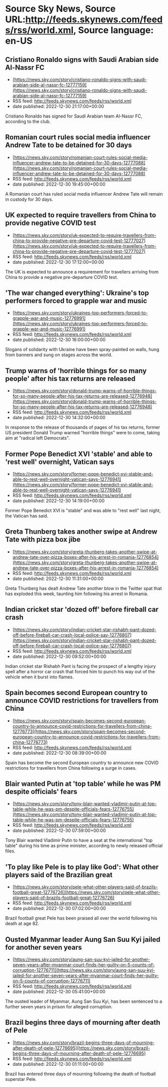 # Source Sky News, Source URL:http://feeds.skynews.com/feeds/rss/world.xml, Source language: en-US

## Cristiano Ronaldo signs with Saudi Arabian side Al-Nassr FC
 - [https://news.sky.com/story/cristiano-ronaldo-signs-with-saudi-arabian-side-al-nassr-fc-12777159](https://news.sky.com/story/cristiano-ronaldo-signs-with-saudi-arabian-side-al-nassr-fc-12777159)
 - RSS feed: http://feeds.skynews.com/feeds/rss/world.xml
 - date published: 2022-12-30 21:17:00+00:00

Cristiano Ronaldo has signed for Saudi Arabian team Al-Nassr FC, according to the club.

## Romanian court rules social media influencer Andrew Tate to be detained for 30 days
 - [https://news.sky.com/story/romanian-court-rules-social-media-influencer-andrew-tate-to-be-detained-for-30-days-12777088](https://news.sky.com/story/romanian-court-rules-social-media-influencer-andrew-tate-to-be-detained-for-30-days-12777088)
 - RSS feed: http://feeds.skynews.com/feeds/rss/world.xml
 - date published: 2022-12-30 19:45:00+00:00

A Romanian court has ruled social media influencer Andrew Tate will remain in custody for 30 days.

## UK expected to require travellers from China to provide negative COVID test
 - [https://news.sky.com/story/uk-expected-to-require-travellers-from-china-to-provide-negative-pre-departure-covid-test-12777027](https://news.sky.com/story/uk-expected-to-require-travellers-from-china-to-provide-negative-pre-departure-covid-test-12777027)
 - RSS feed: http://feeds.skynews.com/feeds/rss/world.xml
 - date published: 2022-12-30 17:12:00+00:00

The UK is expected to announce a requirement for travellers arriving from China to provide a negative pre-departure COVID test.

## 'The war changed everything': Ukraine's top performers forced to grapple war and music
 - [https://news.sky.com/story/ukraines-top-performers-forced-to-grapple-war-and-music-12776991](https://news.sky.com/story/ukraines-top-performers-forced-to-grapple-war-and-music-12776991)
 - RSS feed: http://feeds.skynews.com/feeds/rss/world.xml
 - date published: 2022-12-30 16:00:00+00:00

Slogans of solidarity with Ukraine have been spray-painted on walls, hung from banners and sung on stages across the world.&#160;

## Trump warns of 'horrible things for so many people' after his tax returns are released
 - [https://news.sky.com/story/donald-trump-warns-of-horrible-things-for-so-many-people-after-his-tax-returns-are-released-12776948](https://news.sky.com/story/donald-trump-warns-of-horrible-things-for-so-many-people-after-his-tax-returns-are-released-12776948)
 - RSS feed: http://feeds.skynews.com/feeds/rss/world.xml
 - date published: 2022-12-30 14:32:00+00:00

In response to the release of thousands of pages of his tax returns, former US president Donald Trump warned "horrible things" were to come, taking aim at "radical left Democrats".

## Former Pope Benedict XVI 'stable' and able to 'rest well' overnight, Vatican says
 - [https://news.sky.com/story/former-pope-benedict-xvi-stable-and-able-to-rest-well-overnight-vatican-says-12776941](https://news.sky.com/story/former-pope-benedict-xvi-stable-and-able-to-rest-well-overnight-vatican-says-12776941)
 - RSS feed: http://feeds.skynews.com/feeds/rss/world.xml
 - date published: 2022-12-30 14:19:00+00:00

Former Pope Benedict XVI is "stable" and was able to "rest well" last night, the Vatican has said.

## Greta Thunberg takes another swipe at Andrew Tate with pizza box jibe
 - [https://news.sky.com/story/greta-thunberg-takes-another-swipe-at-andrew-tate-over-pizza-boxes-after-his-arrest-in-romania-12776854](https://news.sky.com/story/greta-thunberg-takes-another-swipe-at-andrew-tate-over-pizza-boxes-after-his-arrest-in-romania-12776854)
 - RSS feed: http://feeds.skynews.com/feeds/rss/world.xml
 - date published: 2022-12-30 11:31:00+00:00

Greta Thunberg has dealt Andrew Tate another blow in the Twitter spat that has exploded this week, taunting him following his arrest in Romania.

## Indian cricket star 'dozed off' before fireball car crash
 - [https://news.sky.com/story/indian-cricket-star-rishabh-pant-dozed-off-before-fireball-car-crash-local-police-say-12776807](https://news.sky.com/story/indian-cricket-star-rishabh-pant-dozed-off-before-fireball-car-crash-local-police-say-12776807)
 - RSS feed: http://feeds.skynews.com/feeds/rss/world.xml
 - date published: 2022-12-30 09:52:00+00:00

Indian cricket star Rishabh Pant is facing the prospect of a lengthy injury spell after a horror car crash that forced him to punch his way out of the vehicle when it burst into flames.

## Spain becomes second European country to announce COVID restrictions for travellers from China
 - [https://news.sky.com/story/spain-becomes-second-european-country-to-announce-covid-restrictions-for-travellers-from-china-12776773](https://news.sky.com/story/spain-becomes-second-european-country-to-announce-covid-restrictions-for-travellers-from-china-12776773)
 - RSS feed: http://feeds.skynews.com/feeds/rss/world.xml
 - date published: 2022-12-30 08:39:00+00:00

Spain has become the second European country to announce new COVID restrictions for travellers from China following a surge in cases.

## Blair wanted Putin at 'top table' while he was PM despite officials' fears
 - [https://news.sky.com/story/tony-blair-wanted-vladimir-putin-at-top-table-while-he-was-pm-despite-officials-fears-12776755](https://news.sky.com/story/tony-blair-wanted-vladimir-putin-at-top-table-while-he-was-pm-despite-officials-fears-12776755)
 - RSS feed: http://feeds.skynews.com/feeds/rss/world.xml
 - date published: 2022-12-30 07:59:00+00:00

Tony Blair wanted Vladimir Putin to have a seat at the international "top table" during his time as prime minister, according to newly released official files.

## 'To play like Pele is to play like God': What other players said of the Brazilian great
 - [https://news.sky.com/story/pele-what-other-players-said-of-brazils-football-great-12776726](https://news.sky.com/story/pele-what-other-players-said-of-brazils-football-great-12776726)
 - RSS feed: http://feeds.skynews.com/feeds/rss/world.xml
 - date published: 2022-12-30 07:02:00+00:00

Brazil football great Pele has been praised all over the world following his death at age 82.

## Ousted Myanmar leader Aung San Suu Kyi jailed for another seven years
 - [https://news.sky.com/story/aung-san-suu-kyi-jailed-for-another-seven-years-after-myanmar-court-finds-her-guilty-on-5-counts-of-corruption-12776711](https://news.sky.com/story/aung-san-suu-kyi-jailed-for-another-seven-years-after-myanmar-court-finds-her-guilty-on-5-counts-of-corruption-12776711)
 - RSS feed: http://feeds.skynews.com/feeds/rss/world.xml
 - date published: 2022-12-30 05:41:00+00:00

The ousted leader of Myanmar, Aung San Suu Kyi, has been sentenced to a further seven years in prison for alleged corruption.

## Brazil begins three days of mourning after death of Pele
 - [https://news.sky.com/story/brazil-begins-three-days-of-mourning-after-death-of-pele-12776695](https://news.sky.com/story/brazil-begins-three-days-of-mourning-after-death-of-pele-12776695)
 - RSS feed: http://feeds.skynews.com/feeds/rss/world.xml
 - date published: 2022-12-30 01:11:00+00:00

Brazil has entered three days of mourning following the death of football superstar Pele.
